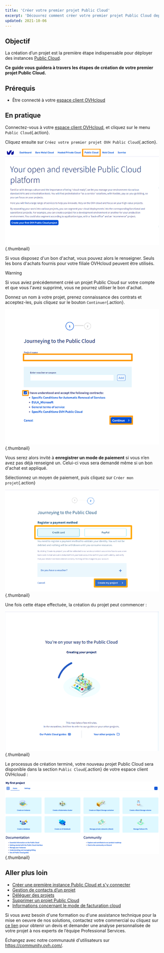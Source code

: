 ```yaml
---
title: 'Créer votre premier projet Public Cloud'
excerpt: 'Découvrez comment créer votre premier projet Public Cloud depuis l’espace client OVHcloud'
updated: 2021-10-06
---
```


## Objectif

La création d’un projet est la première étape indispensable pour déployer des instances [Public Cloud](https://www.ovhcloud.com/fr-ca/public-cloud/).

**Ce guide vous guidera à travers les étapes de création de votre premier projet Public Cloud.**

## Prérequis

- Être connecté à votre [espace client OVHcloud](https://ca.ovh.com/auth/?action=gotomanager&from=https://www.ovh.com/ca/fr/&ovhSubsidiary=qc)

## En pratique

Connectez-vous à votre [espace client OVHcloud](https://ca.ovh.com/auth/?action=gotomanager&from=https://www.ovh.com/ca/fr/&ovhSubsidiary=qc), et cliquez sur le menu `Public Cloud`{.action}.

Cliquez ensuite sur `Créez votre premier projet OVH Public Cloud`{.action}.

![première connexion](images/firstconnection.png){.thumbnail}

Si vous disposez d'un bon d'achat, vous pouvez alors le renseigner. Seuls les bons d'achats fournis pour votre filiale OVHcloud peuvent être utilisés.

> [!warning]
> Si vous aviez précédemment créé un projet Public Cloud sur votre compte et que vous l'avez supprimé, vous ne pourrez utiliser le bon d'achat.
>

Donnez un nom à votre projet, prenez connaissance des contrats et acceptez-les, puis cliquez sur le bouton `Continuer`{.action}.

![name project](images/confirmvoucher.png){.thumbnail}

Vous serez alors invité à **enregistrer un mode de paiement** si vous n’en avez pas déjà renseigné un. Celui-ci vous sera demandé même si un bon d'achat est appliqué.  

Sélectionnez un moyen de paiement, puis cliquez sur `Créer mon projet`{.action}

![add card](images/pci-project-03b_2020.png){.thumbnail}

Une fois cette étape effectuée, la création du projet peut commencer :

![création de projet](images/creatingproject.png){.thumbnail}

Le processus de création terminé, votre nouveau projet Public Cloud sera disponible dans la section `Public Cloud`{.action} de votre espace client OVHcloud :

![nouveau projet créé](images/newprojectcreated.png){.thumbnail}

## Aller plus loin

- [Créer une première instance Public Cloud et s'y connecter](/pages/public_cloud/compute/public-cloud-first-steps)
- [Gestion de contacts d’un projet](/pages/public_cloud/compute/change_project_contacts)
- [Déléguer des projets](/pages/public_cloud/compute/delegate_projects)
- [Supprimer un projet Public Cloud](/pages/public_cloud/compute/delete_a_project)
- [Informations concernant le mode de facturation cloud](/pages/public_cloud/compute/analyze_billing)

Si vous avez besoin d'une formation ou d'une assistance technique pour la mise en oeuvre de nos solutions, contactez votre commercial ou cliquez sur [ce lien](https://www.ovhcloud.com/fr-ca/professional-services/) pour obtenir un devis et demander une analyse personnalisée de votre projet à nos experts de l’équipe Professional Services.

Échangez avec notre communauté d'utilisateurs sur <https://community.ovh.com/>.
